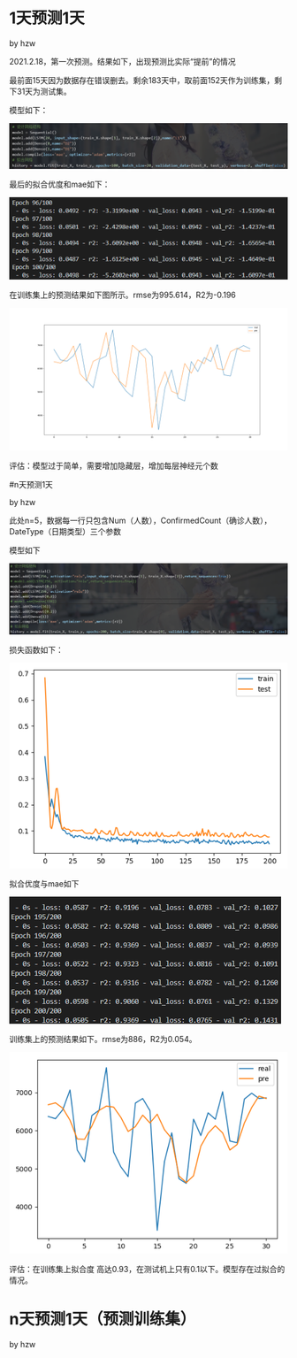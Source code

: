 # 1天预测1天

by hzw

2021.2.18，第一次预测。结果如下，出现预测比实际“提前”的情况

最前面15天因为数据存在错误删去。剩余183天中，取前面152天作为训练集，剩下31天为测试集。

模型如下：

![image-20210223111852946](进度.assets/image-20210223111852946.png)

最后的拟合优度和mae如下：

![image-20210223111916105](进度.assets/image-20210223111916105.png)

在训练集上的预测结果如下图所示。rmse为995.614，R2为-0.196

![img](进度.assets/Figure_1.png)

评估：模型过于简单，需要增加隐藏层，增加每层神经元个数

#n天预测1天

by hzw

此处n=5，数据每一行只包含Num（人数），ConfirmedCount（确诊人数），DateType（日期类型）三个参数

模型如下

![image-20210223112245474](进度.assets/image-20210223112245474.png)

损失函数如下：

![image-20210223112413031](进度.assets/image-20210223112413031.png)



拟合优度与mae如下

![image-20210223112440112](进度.assets/image-20210223112440112.png)

训练集上的预测结果如下。rmse为886，R2为0.054。

![image-20210223112513015](进度.assets/image-20210223112513015.png)

评估：在训练集上拟合度 高达0.93，在测试机上只有0.1以下。模型存在过拟合的情况。

# n天预测1天（预测训练集）

by hzw